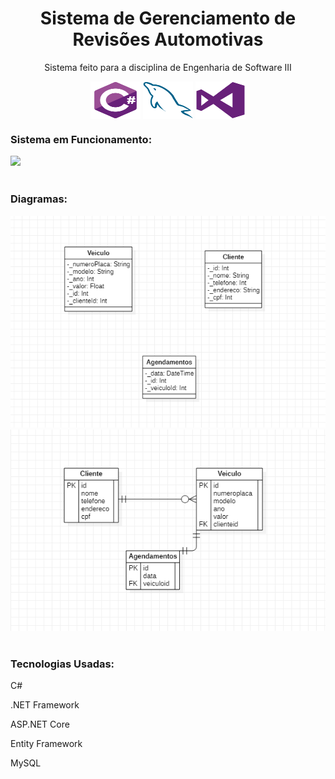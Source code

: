  
 <html>
   <head></head>
   <body>
     <h1 align="center">Sistema de Gerenciamento de Revisões Automotivas</h1>
    <p align="center"> Sistema feito para a disciplina de Engenharia de Software III</p>
     <p align="center">
      <img align="center" alt="Csharp" height="60" width="80" src="https://raw.githubusercontent.com/devicons/devicon/master/icons/csharp/csharp-original.svg">
      <img align="center" alt="asp-net" height="60" width="80" src="https://raw.githubusercontent.com/devicons/devicon/master/icons/mysql/mysql-original.svg">
      <img align="center" alt="asp-net" height="60" width="80" src="https://raw.githubusercontent.com/devicons/devicon/master/icons/visualstudio/visualstudio-plain.svg">
    </p>
    <h3>Sistema em Funcionamento: </h3>
    <img src="Prints/captura.gif">
     </br></br>
     <h3>Diagramas: </h3>
     <img src="Prints/diagramaClasses.png">
     <img src="Prints/diagramaBD.png">
     </br></br>
     <h3>Tecnologias Usadas:</h3>
     <p>C#</p>
     <p>.NET Framework</p>
     <p>ASP.NET Core</p>
     <p>Entity Framework</p>
     <p>MySQL</p>
     
   </body>
</html>

